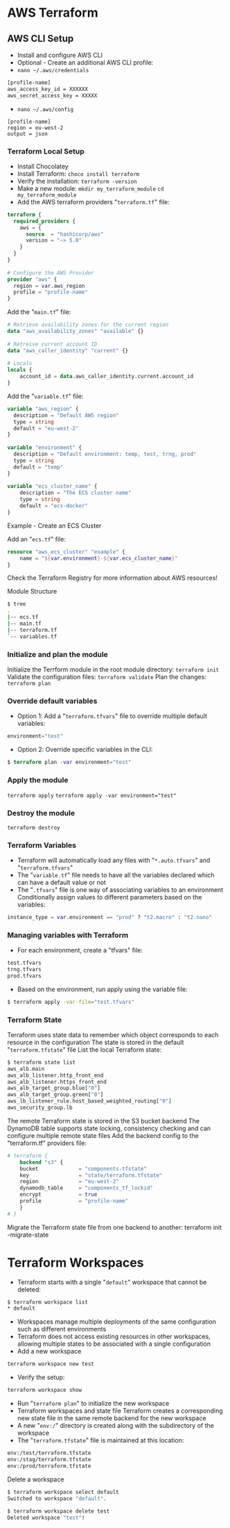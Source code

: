 # AWS Terraform

## AWS CLI Setup
- Install and configure AWS CLI
- Optional - Create an additional AWS CLI profile:
- `nano ~/.aws/credentials`

```sh
[profile-name]
aws_access_key_id = XXXXXX
aws_secret_access_key = XXXXX
```
- `nano ~/.aws/config`

```
[profile-name]
region = eu-west-2
output = json
```
### Terraform Local Setup
- Install Chocolatey
- Install Terraform:
`choco install terraform`
- Verify the installation:
`terraform -version`
- Make a new module:
`mkdir my_terraform_module`
`cd my_terraform_module`
- Add the AWS terraform providers "`terraform.tf`" file:
```tf
terraform {
  required_providers {
    aws = {
      source  = "hashicorp/aws"
      version = "~> 5.0"
    }
  }
}
 
# Configure the AWS Provider
provider "aws" {
  region = var.aws_region
  profile = "profile-name"
}
```
Add the "`main.tf`" file:
```tf
# Retrieve availability zones for the current region
data "aws_availability_zones" "available" {}
 
# Retreive current account ID
data "aws_caller_identity" "current" {}
 
# Locals
locals {
    account_id = data.aws_caller_identity.current.account_id
}
```
Add the "`variable.tf`" file:
```tf
variable "aws_region" {
  description = "Default AWS region"
  type = string
  default = "eu-west-2"
}
 
variable "environment" {
  description = "Default environment: temp, test, trng, prod"
  type = string
  default = "temp"
}
 
variable "ecs_cluster_name" {
    description = "The ECS cluster name"
    type = string
    default = "ecs-docker"
}
```
Example - Create an ECS Cluster

Add an "`ecs.tf`" file:
```tf
resource "aws_ecs_cluster" "example" {
    name = "${var.environment}-${var.ecs_cluster_name}"
}
```
Check the Terraform Registry for more information about AWS resources!

Module Structure
```sh
$ tree
.
|-- ecs.tf
|-- main.tf
|-- terraform.tf
`-- variables.tf
```
### Initialize and plan the module
Initialize the Terrform module in the root module directory:
`terraform init`
Validate the configuration files:
`terraform validate`
Plan the changes:
`terraform plan`
### Override default variables
- Option 1: Add a "`terraform.tfvars`" file to override multiple default variables:
```tf
environment="test"
```
- Option 2: Override specific variables in the CLI:
```tf
$ terraform plan -var environment="test"
```
### Apply the module
`terraform apply`
`terraform apply -var environment="test"`

### Destroy the module
`terraform destroy`

### Terraform Variables
- Terraform will automatically load any files with "`*.auto.tfvars`" and "`terraform.tfvars`"
- The "`variable.tf`" file needs to have all the variables declared which can have a default value or not
- The "`.tfvars`" file is one way of associating variables to an environment
Conditionally assign values to different parameters based on the variables:
```tf
instance_type = var.environment == "prod" ? "t2.macro" : "t2.nano"
```
### Managing variables with Terraform
- For each environment, create a "tfvars" file:
```sh
test.tfvars
trng.tfvars
prod.tfvars
```
- Based on the environment, run apply using the variable file:
```sh
$ terraform apply -var-file="test.tfvars"
```
### Terraform State
Terraform uses state data to remember which object corresponds to each resource in the configuration
The state is stored in the default "`terraform.tfstate`" file
List the local Terraform state:
```sh
$ terraform state list
aws_alb.main
aws_alb_listener.http_front_end
aws_alb_listener.https_front_end
aws_alb_target_group.blue["0"]
aws_alb_target_group.green["0"]
aws_lb_listener_rule.host_based_weighted_routing["0"]
aws_security_group.lb
```
The remote Terraform state is stored in the S3 bucket backend
The DynamoDB table supports state locking, consistency checking and can configure multiple remote state files
Add the backend config to the "terraform.tf" providers file:
```tf
# terraform {
    backend "s3" {
    bucket             = "components-tfstate"
    key                = "state/terraform.tfstate"
    region             = "eu-west-2"
    dynamodb_table     = "components_tf_lockid"
    encrypt            = true
    profile            = "profile-name"
    }
# }
```
Migrate the Terraform state file from one backend to another:
terraform init -migrate-state
# Terraform Workspaces
- Terraform starts with a single "`default`" workspace that cannot be deleted:
```sh
$ terraform workspace list
* default
```
- Workspaces manage multiple deployments of the same configuration such as different environments
- Terraform does not access existing resources in other workspaces, allowing multiple states to be associated with a single configuration
- Add a new workspace
```sh
terraform workspace new test
```
- Verify the setup:
```sh
terraform workspace show
```
- Run "`terraform plan`" to initialize the new workspace
- Terraform workspaces and state file
Terraform creates a corresponding new state file in the same remote backend for the new workspace
- A new "`env:/`" directory is created along with the subdirectory of the workspace
- The "`terraform.tfstate`" file is maintained at this location:
```sh
env:/test/terraform.tfstate
env:/stag/terraform.tfstate
env:/prod/terraform.tfstate
```
Delete a workspace
```sh
$ terraform workspace select default
Switched to workspace "default".
 
$ terraform workspace delete test
Deleted workspace "test"!
```
